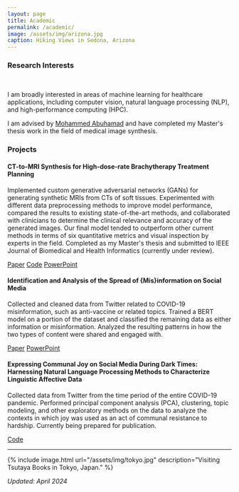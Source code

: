 ```yaml
---
layout: page
title: Academic
permalink: /academic/
image: /assets/img/arizona.jpg
caption: Hiking Views in Sedona, Arizona
---
```


### Research Interests

<!-- > If I were advising a young person today... I would say "Take statistics, but remember that the great adventure of statistics is in gathering and using data to solve interesting an important real world problems".  - **Leo Breiman[^1]**

 {% include image.html url="/assets/img/arizona.jpg" description="Hiking Views in Sedona, Arizona." %}
-->


<br />

I am broadly interested in areas of machine learning for healthcare applications, including computer vision, natural language processing (NLP), and high-performance computing (HPC).

I am advised by [Mohammed Abuhamad](https://abuhamad.cs.luc.edu/) and have completed my Master's thesis work in the field of medical image synthesis.


### Projects

#### CT-to-MRI Synthesis for High-dose-rate Brachytherapy Treatment Planning

Implemented custom generative adversarial networks (GANs) for generating synthetic MRIs from CTs of soft tissues. Experimented with different data preprocessing methods to improve model performance, compared the results to existing state-of-the-art methods, and collaborated with clinicians to determine the clinical relevance and accuracy of the generated images. Our final model tended to outperform other current methods in terms of six quantitative metrics and visual inspection by experts in the field. Completed as my Master's thesis and submitted to IEEE Journal of Biomedical and Health Informatics (currently under review).

[Paper](https://drive.google.com/file/d/1DuzTBMaGBus1fUfEtWtcX2zE9R2PKcQv/view)  [Code](https://github.com/rachelngordon/gancm)  [PowerPoint](https://drive.google.com/file/d/1_gaAzzrvJnPvSDqchlOCbfLcUmq_Wtyp/view)


#### Identification and Analysis of the Spread of {Mis}information on Social Media

Collected and cleaned data from Twitter related to COVID-19 misinformation, such as anti-vaccine or related topics. Trained a BERT model on a portion of the dataset and classified the remaining data as either information or misinformation. Analyzed the resulting patterns in how the two types of content were shared and engaged with. 

[Paper](https://link.springer.com/chapter/10.1007/978-981-97-0669-3_33)  [PowerPoint](https://drive.google.com/file/d/1YLiaL5guEJzFEY-AnMdFEMOwh_-uLsaO/view)


#### Expressing Communal Joy on Social Media During Dark Times: Harnessing Natural Language Processing Methods to Characterize Linguistic Affective Data 

Collected data from Twitter from the time period of the entire COVID-19 pandemic. Performed principal component analysis (PCA), clustering, topic modeling, and other exploratory methods on the data to analyze the contexts in which joy was used as an act of communal resistance to hardship. Currently being prepared for publication.

[Code](https://github.com/rachelngordon/Joy-Project)

***

{% include image.html url="/assets/img/tokyo.jpg" description="Visiting Tsutaya Books in Tokyo, Japan." %}


<!-- [^1]: Check out [Leo Breiman's Interview](https://projecteuclid.org/download/pdf_1/euclid.ss/1009213290). -->

*Updated: April 2024*
